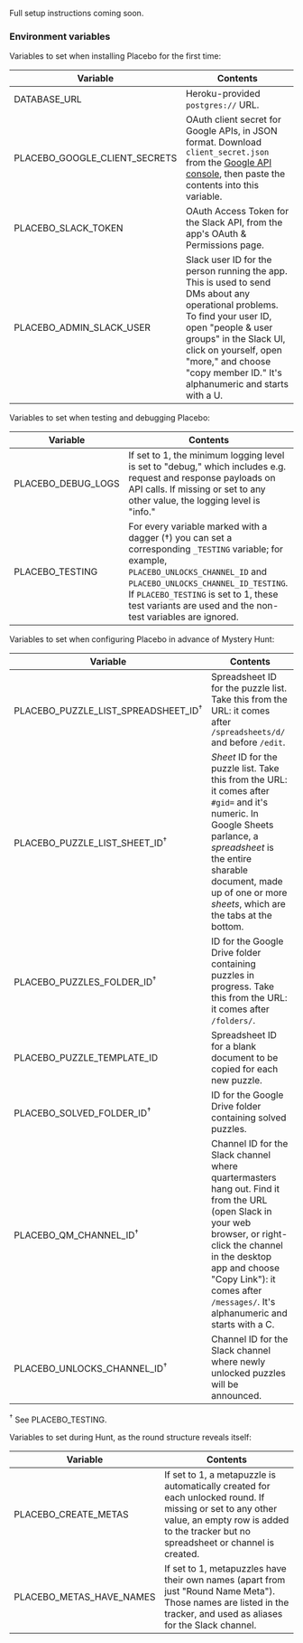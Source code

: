 Full setup instructions coming soon.

### Environment variables

Variables to set when installing Placebo for the first time:

Variable | Contents
--- | ---
DATABASE_URL | Heroku-provided `postgres://` URL.
PLACEBO_GOOGLE_CLIENT_SECRETS | OAuth client secret for Google APIs, in JSON format. Download `client_secret.json` from the [Google API console], then paste the contents into this variable.
PLACEBO_SLACK_TOKEN | OAuth Access Token for the Slack API, from the app's OAuth & Permissions page.
PLACEBO_ADMIN_SLACK_USER | Slack user ID for the person running the app. This is used to send DMs about any operational problems. To find your user ID, open "people & user groups" in the Slack UI, click on yourself, open "more," and choose "copy member ID." It's alphanumeric and starts with a U. 

Variables to set when testing and debugging Placebo:

Variable | Contents
--- | ---
PLACEBO_DEBUG_LOGS | If set to 1, the minimum logging level is set to "debug," which includes e.g. request and response payloads on API calls. If missing or set to any other value, the logging level is "info."
PLACEBO_TESTING | For every variable marked with a dagger (†) you can set a corresponding `_TESTING` variable; for example, `PLACEBO_UNLOCKS_CHANNEL_ID` and `PLACEBO_UNLOCKS_CHANNEL_ID_TESTING`. If `PLACEBO_TESTING` is set to 1, these test variants are used and the non-test variables are ignored.

Variables to set when configuring Placebo in advance of Mystery Hunt:

Variable | Contents
--- | ---
PLACEBO_PUZZLE_LIST_SPREADSHEET_ID<sup>†</sup> | Spreadsheet ID for the puzzle list. Take this from the URL: it comes after `/spreadsheets/d/` and before `/edit`.
PLACEBO_PUZZLE_LIST_SHEET_ID<sup>†</sup> | _Sheet_ ID for the puzzle list. Take this from the URL: it comes after `#gid=` and it's numeric. In Google Sheets parlance, a _spreadsheet_ is the entire sharable document, made up of one or more _sheets_, which are the tabs at the bottom.
PLACEBO_PUZZLES_FOLDER_ID<sup>†</sup> | ID for the Google Drive folder containing puzzles in progress. Take this from the URL: it comes after `/folders/`.
PLACEBO_PUZZLE_TEMPLATE_ID | Spreadsheet ID for a blank document to be copied for each new puzzle.
PLACEBO_SOLVED_FOLDER_ID<sup>†</sup> | ID for the Google Drive folder containing solved puzzles.
PLACEBO_QM_CHANNEL_ID<sup>†</sup> | Channel ID for the Slack channel where quartermasters hang out. Find it from the URL (open Slack in your web browser, or right-click the channel in the desktop app and choose "Copy Link"): it comes after `/messages/`. It's alphanumeric and starts with a C.
PLACEBO_UNLOCKS_CHANNEL_ID<sup>†</sup> | Channel ID for the Slack channel where newly unlocked puzzles will be announced.

<sup>†</sup> See PLACEBO_TESTING.

Variables to set during Hunt, as the round structure reveals itself:

Variable | Contents
--- | ---
PLACEBO_CREATE_METAS | If set to 1, a metapuzzle is automatically created for each unlocked round. If missing or set to any other value, an empty row is added to the tracker but no spreadsheet or channel is created. 
PLACEBO_METAS_HAVE_NAMES | If set to 1, metapuzzles have their own names (apart from just "Round Name Meta"). Those names are listed in the tracker, and used as aliases for the Slack channel.

[Google API console]: https://console.developers.google.com/apis/credentials